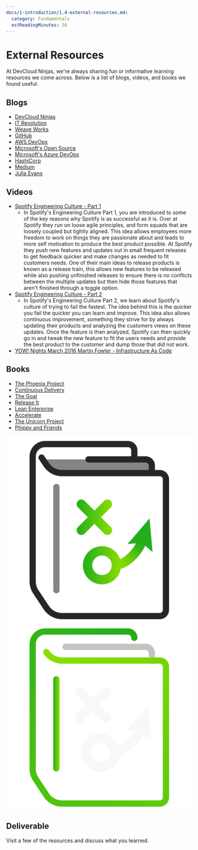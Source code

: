 ```yaml
---
docs/1-introduction/1.4-external-resources.md:
  category: Fundamentals
  estReadingMinutes: 50
---
```



# External Resources

At DevCloud Ninjas, we're always sharing fun or informative learning resources we come across. Below is a list of blogs, videos, and books we found useful.

## Blogs

- [DevCloud Ninjas](https://blog.devcloudninjas.com)
- [IT Revolution](https://itrevolution.com/devops-blog/)
- [Weave Works](https://www.weave.works/blog/)
- [GitHub](https://github.blog/)
- [AWS DevOps](https://aws.amazon.com/blogs/devops/)
- [Microsoft's Open Source](https://cloudblogs.microsoft.com/opensource/)
- [Microsoft's Azure DevOps](https://devblogs.microsoft.com/devops/)
- [HashiCorp](https://www.hashicorp.com/blog/)
- [Medium](https://medium.com/tag/devops)
- [Julia Evans](https://jvns.ca/)

## Videos

- [Spotify Engineering Culture - Part 1](https://www.youtube.com/watch?v=Yvfz4HGtoPc)
  - In Spotify's Engineering Culture Part 1, you are introduced to some of the key reasons why Spotify is as successful as it is. Over at Spotify they run on loose agile principles, and form squads that are loosely coupled but tightly aligned. This idea allows employees more freedom to work on things they are passionate about and leads to more self motivation to produce the best product possible. At Spotify they push new features and updates out in small frequent releases to get feedback quicker and make changes as needed to fit customers needs. One of their main ideas to release products is known as a release train, this allows new features to be released while also pushing unfinished releases to ensure there is no conflicts between the multiple updates but then hide those features that aren't finished through a toggle option.
- [Spotify Engineering Culture - Part 2](https://www.youtube.com/watch?v=vOt4BbWLWQw)
  - In Spotify's Engineering Culture Part 2, we learn about Spotify's culture of trying to fail the fastest. The idea behind this is the quicker you fail the quicker you can learn and improve. This idea also allows continuous improvement, something they strive for by always updating their products and analyzing the customers views on these updates. Once the feature is then analyzed, Spotify can then quickly go in and tweak the new feature to fit the users needs and provide the best product to the customer and dump those that did not work.
- [YOW! Nights March 2016 Martin Fowler - Infrastructure As Code](https://www.youtube.com/watch?v=ueAef9tNUck)

## Books

- [The Phoenix Project](https://itrevolution.com/book/the-phoenix-project/)
- [Continuous Delivery](https://martinfowler.com/books/continuousDelivery.html)
- [The Goal](http://www.amazon.com/The-Goal-Process-Ongoing-Improvement/dp/0884271951?ie=UTF8&camp=1789&creative=9325&creativeASIN=0884271951&linkCode=as2&tag=itrevpre-20)
- [Release It](https://www.amazon.com/Release-Production-Ready-Software-Pragmatic-Programmers/dp/0978739213)
- [Lean Enterprise](https://www.amazon.com/Lean-Enterprise-Performance-Organizations-Innovate/dp/1449368425)
- [Accelerate](https://itrevolution.com/book/accelerate/)
- [The Unicorn Project](https://itrevolution.com/book/the-unicorn-project/)
- [Phippy and Friends](https://www.cncf.io/phippy/)

![playbook image](img1/playbook_light.svg ':size=150x150 :class=light-mode-icon')
![playbook image](img1/playbook_dark.svg ':size=150x150 :class=dark-mode-icon')

## Deliverable

Visit a few of the resources and discuss what you learned.
